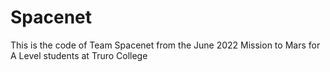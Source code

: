# Spacenet

This is the code of Team Spacenet from the June 2022 Mission to Mars for A Level students at Truro College
